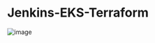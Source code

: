 # Jenkins-EKS-Terraform

![image](https://github.com/user-attachments/assets/e11b74a9-fc31-40bd-a514-1ab77f7123ab)
